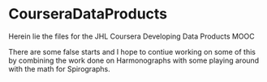 CourseraDataProducts
====================

Herein lie the files for the JHL Coursera Developing Data Products MOOC

There are some false starts and I hope to contiue working on some of this by
combining the work done on Harmonographs with some playing around with the 
math for Spirographs.

